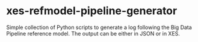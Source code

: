 # xes-refmodel-pipeline-generator
Simple collection of Python scripts to generate a log following the Big Data Pipeline reference model. The output can be either in JSON or in XES.
